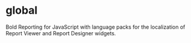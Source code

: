 # global
Bold Reporting for JavaScript with language packs for the localization of Report Viewer and Report Designer widgets.
